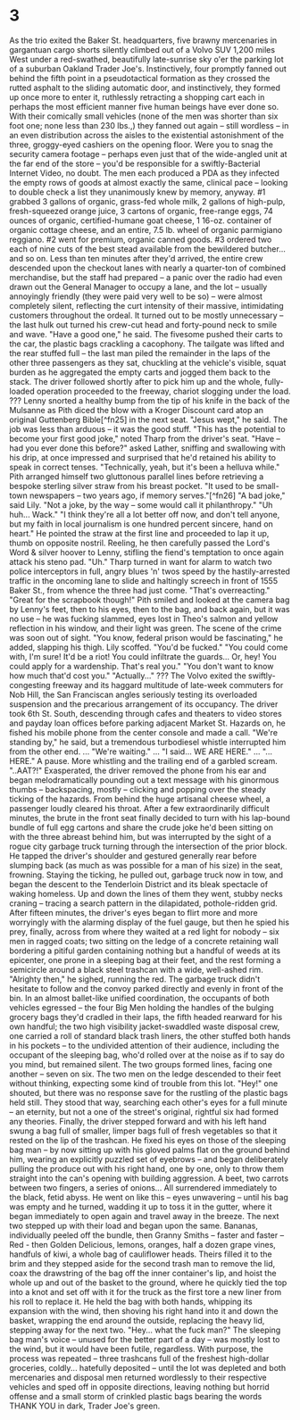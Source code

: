 # 3

As the trio exited the Baker St. headquarters, five brawny mercenaries in gargantuan cargo shorts silently climbed out of a Volvo SUV 1,200 miles West under a red-swathed, beautifully late-sunrise sky o'er the parking lot of a suburban Oakland Trader Joe's. Instinctively, four promptly fanned out behind the fifth point in a pseudotactical formation as they crossed the rutted asphalt to the sliding automatic door, and instinctively, they formed up once more to enter it, ruthlessly retracting a shopping cart each in perhaps the most efficient manner five human beings have ever done so. With their comically small vehicles (none of the men was shorter than six foot one; none less than 230 lbs.,) they fanned out again – still wordless – in an even distribution across the aisles to the existential astonishment of the three, groggy-eyed cashiers on the opening floor.
Were you to snag the security camera footage – perhaps even just that of the wide-angled unit at the far end of the store – you'd be responsible for a swiftly-Bacterial Internet Video, no doubt. The men each produced a PDA as they infected the empty rows of goods at almost exactly the same, clinical pace – looking to double check a list they unanimously knew by memory, anyway. #1 grabbed 3 gallons of organic, grass-fed whole milk, 2 gallons of high-pulp, fresh-squeezed orange juice, 3 cartons of organic, free-range eggs, 74 ounces of organic, certified-humane goat cheese, 1 16-oz. container of organic cottage cheese, and an entire, 7.5 lb. wheel of organic parmigiano reggiano. #2 went for premium, organic canned goods. #3 ordered two each of nine cuts of the best stead available from the bewildered butcher... and so on.
Less than ten minutes after they'd arrived, the entire crew descended upon the checkout lanes with nearly a quarter-ton of combined merchandise, but the staff had prepared – a panic over the radio had even drawn out the General Manager to occupy a lane, and the lot – usually annoyingly friendly (they were paid very well to be so) – were almost completely silent, reflecting the curt intensity of their massive, intimidating customers throughout the ordeal. It turned out to be mostly unnecessary – the last hulk out turned his crew-cut head and forty-pound neck to smile and wave.
"Have a good one," he said.
The fivesome pushed their carts to the car, the plastic bags crackling a cacophony. The tailgate was lifted and the rear stuffed full – the last man piled the remainder in the laps of the other three passengers as they sat, chuckling at the vehicle's visible, squat burden as he aggregated the empty carts and jogged them back to the stack. The driver followed shortly after to pick him up and the whole, fully-loaded operation proceeded to the freeway, chariot slogging under the load.
???
Lenny snorted a healthy bump from the tip of his knife in the back of the Mulsanne as Pith diced the blow with a Kroger Discount card atop an original Guttenberg Bible[^fn25] in the next seat.
"Jesus wept," he said.
The job was less than arduous – it was the good stuff.
"This has the potential to become your first good joke," noted Tharp from the driver's seat.
"Have – had you ever done this before?" asked Lather, sniffing and swallowing with his drip, at once impressed and surprised that he'd retained his ability to speak in correct tenses.
"Technically, yeah, but it's been a helluva while." Pith arranged himself two gluttonous parallel lines before retrieving a bespoke sterling silver straw from his breast pocket.
"It used to be small-town newspapers – two years ago, if memory serves."[^fn26]
"A bad joke," said Lily.
"Not a joke, by the way – some would call it philanthropy."
"Uh huh... Wack."
"I think they're all a lot better off now, and don't tell anyone, but my faith in local journalism is one hundred percent sincere, hand on heart." He pointed the straw at the first line and proceeded to lap it up, thumb on opposite nostril. Reeling, he then carefully passed the Lord's Word & silver hoover to Lenny, stifling the fiend's temptation to once again attack his steno pad.
"Uh." Tharp turned in want for alarm to watch two police interceptors in full, angry blues 'n' twos speed by the hastily-arrested traffic in the oncoming lane to slide and haltingly screech in front of 1555 Baker St., from whence the three had just come. "That's overreacting."
"Great for the scrapbook though!" Pith smiled and looked at the camera bag by Lenny's feet, then to his eyes, then to the bag, and back again, but it was no use – he was fucking slammed, eyes lost in Theo's salmon and yellow reflection in his window, and their light was green. The scene of the crime was soon out of sight.
"You know, federal prison would be fascinating," he added, slapping his thigh.
Lily scoffed.
"You'd be fucked."
"You could come with, I'm sure! It'd be a riot! You could infiltrate the guards... Or, hey! You could apply for a wardenship. That's real you."
"You don't want to know how much that'd cost you."
"Actually..."
???
The Volvo exited the swiftly-congesting freeway and its haggard multitude of late-week commuters for Nob Hill, the San Franciscan angles seriously testing its overloaded suspension and the precarious arrangement of its occupancy. The driver took 6th St. South, descending through cafes and theaters to video stores and payday loan offices before parking adjacent Market St. Hazards on, he fished his mobile phone from the center console and made a call.
"We're standing by," he said, but a tremendous turbodiesel whistle interrupted him from the other end.
...
"We're waiting."
...
"I said... WE ARE HERE."
...
"... HERE."
A pause. More whistling and the trailing end of a garbled scream.
"..AAT?!"
Exasperated, the driver removed the phone from his ear and began melodramatically pounding out a text message with his ginormous thumbs – backspacing, mostly – clicking and popping over the steady ticking of the hazards. From behind the huge artisanal cheese wheel, a passenger loudly cleared his throat. After a few extraordinarily difficult minutes, the brute in the front seat finally decided to turn with his lap-bound bundle of full egg cartons and share the crude joke he'd been sitting on with the three abreast behind him, but was interrupted by the sight of a rogue city garbage truck turning through the intersection of the prior block. He tapped the driver's shoulder and gestured generally rear before slumping back (as much as was possible for a man of his size) in the seat, frowning.
Staying the ticking, he pulled out, garbage truck now in tow, and began the descent to the Tenderloin District and its bleak spectacle of waking homeless. Up and down the lines of them they went, stubby necks craning – tracing a search pattern in the dilapidated, pothole-ridden grid. After fifteen minutes, the driver's eyes began to flirt more and more worryingly with the alarming display of the fuel gauge, but then he spied his prey, finally, across from where they waited at a red light for nobody – six men in ragged coats; two sitting on the ledge of a concrete retaining wall bordering a pitiful garden containing nothing but a handful of weeds at its epicenter, one prone in a sleeping bag at their feet, and the rest forming a semicircle around a black steel trashcan with a wide, well-ashed rim.
"Alrighty then," he sighed, running the red. The garbage truck didn't hesitate to follow and the convoy parked directly and evenly in front of the bin. In an almost ballet-like unified coordination, the occupants of both vehicles egressed – the four Big Men holding the handles of the bulging grocery bags they'd cradled in their laps, the fifth headed rearward for his own handful; the two high visibility jacket-swaddled waste disposal crew, one carried a roll of standard black trash liners, the other stuffed both hands in his pockets – to the undivided attention of their audience, including the occupant of the sleeping bag, who'd rolled over at the noise as if to say do you mind, but remained silent. The two groups formed lines, facing one another – seven on six. The two men on the ledge descended to their feet without thinking, expecting some kind of trouble from this lot.
"Hey!" one shouted, but there was no response save for the rustling of the plastic bags held still. They stood that way, searching each other's eyes for a full minute – an eternity, but not a one of the street's original, rightful six had formed any theories. Finally, the driver stepped forward and with his left hand swung a bag full of smaller, limper bags full of fresh vegetables so that it rested on the lip of the trashcan. He fixed his eyes on those of the sleeping bag man – by now sitting up with his gloved palms flat on the ground behind him, wearing an explicitly puzzled set of eyebrows – and began deliberately pulling the produce out with his right hand, one by one, only to throw them straight into the can's opening with building aggression. A beet, two carrots between two fingers, a series of onions... All surrendered immediately to the black, fetid abyss. He went on like this – eyes unwavering – until his bag was empty and he turned, wadding it up to toss it in the gutter, where it began immediately to open again and travel away in the breeze.
The next two stepped up with their load and began upon the same. Bananas, individually peeled off the bundle, then Granny Smiths – faster and faster – Red - then Golden Delicious, lemons, oranges, half a dozen grape vines, handfuls of kiwi, a whole bag of cauliflower heads. Theirs filled it to the brim and they stepped aside for the second trash man to remove the lid, coax the drawstring of the bag off the inner container's lip, and hoist the whole up and out of the basket to the ground, where he quickly tied the top into a knot and set off with it for the truck as the first tore a new liner from his roll to replace it. He held the bag with both hands, whipping its expansion with the wind, then shoving his right hand into it and down the basket, wrapping the end around the outside, replacing the heavy lid, stepping away for the next two.
"Hey... what the fuck man?" The sleeping bag man's voice – unused for the better part of a day – was mostly lost to the wind, but it would have been futile, regardless. With purpose, the process was repeated – three trashcans full of the freshest high-dollar groceries, coldly... hatefully deposited – until the lot was depleted and both mercenaries and disposal men returned wordlessly to their respective vehicles and sped off in opposite directions, leaving nothing but horrid offense and a small storm of crinkled plastic bags bearing the words THANK YOU in dark, Trader Joe's green.